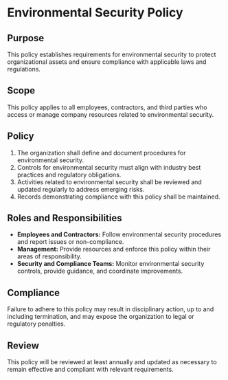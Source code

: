 # Environmental Security Policy

## Purpose
This policy establishes requirements for environmental security to protect organizational assets and ensure compliance with applicable laws and regulations.

## Scope
This policy applies to all employees, contractors, and third parties who access or manage company resources related to environmental security.

## Policy
1. The organization shall define and document procedures for environmental security.
2. Controls for environmental security must align with industry best practices and regulatory obligations.
3. Activities related to environmental security shall be reviewed and updated regularly to address emerging risks.
4. Records demonstrating compliance with this policy shall be maintained.

## Roles and Responsibilities
- **Employees and Contractors:** Follow environmental security procedures and report issues or non-compliance.
- **Management:** Provide resources and enforce this policy within their areas of responsibility.
- **Security and Compliance Teams:** Monitor environmental security controls, provide guidance, and coordinate improvements.

## Compliance
Failure to adhere to this policy may result in disciplinary action, up to and including termination, and may expose the organization to legal or regulatory penalties.

## Review
This policy will be reviewed at least annually and updated as necessary to remain effective and compliant with relevant requirements.
